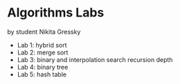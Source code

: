 # Algorithms Labs
by student Nikita Gressky
- Lab 1: hybrid sort
- Lab 2: merge sort
- Lab 3: binary and interpolation search recursion depth
- Lab 4: binary tree
- Lab 5: hash table
